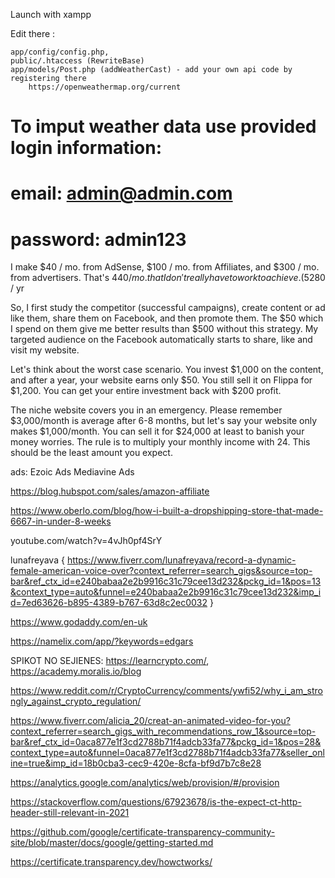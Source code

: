 Launch with xampp

Edit there : 

    app/config/config.php, 
    public/.htaccess (RewriteBase)
    app/models/Post.php (addWeatherCast) - add your own api code by registering there
        https://openweathermap.org/current


# To imput weather data use provided login information:
#    email: admin@admin.com
#    password: admin123



  I make $40 / mo. from AdSense, $100 / mo. from Affiliates, and $300 / mo. from advertisers. That's $440 / mo. that I don't really have to work to achieve. ($5280 / yr


  So, I first study the competitor (successful campaigns), create content or ad like them, share them on Facebook, and then promote them. The $50 which I spend on them give me better results than $500 without this strategy. My targeted audience on the Facebook automatically starts to share, like and visit my website.


  Let's think about the worst case scenario. You invest $1,000 on the content, and after a year, your website earns only $50. You still sell it on Flippa for $1,200. You can get your entire investment back with $200 profit.

The niche website covers you in an emergency. Please remember $3,000/month is average after 6-8 months, but let's say your website only makes $1,000/month. You can sell it for $24,000 at least to banish your money worries. The rule is to multiply your monthly income with 24. This should be the least amount you expect.


ads: Ezoic Ads	Mediavine Ads


https://blog.hubspot.com/sales/amazon-affiliate

https://www.oberlo.com/blog/how-i-built-a-dropshipping-store-that-made-6667-in-under-8-weeks

youtube.com/watch?v=4vJh0pf4SrY



lunafreyava {
  https://www.fiverr.com/lunafreyava/record-a-dynamic-female-american-voice-over?context_referrer=search_gigs&source=top-bar&ref_ctx_id=e240babaa2e2b9916c31c79cee13d232&pckg_id=1&pos=13&context_type=auto&funnel=e240babaa2e2b9916c31c79cee13d232&imp_id=7ed63626-b895-4389-b767-63d8c2ec0032
}


https://www.godaddy.com/en-uk


https://namelix.com/app/?keywords=edgars




SPIKOT NO SEJIENES: https://learncrypto.com/, https://academy.moralis.io/blog



https://www.reddit.com/r/CryptoCurrency/comments/ywfi52/why_i_am_strongly_against_crypto_regulation/


https://www.fiverr.com/alicia_20/creat-an-animated-video-for-you?context_referrer=search_gigs_with_recommendations_row_1&source=top-bar&ref_ctx_id=0aca877e1f3cd2788b71f4adcb33fa77&pckg_id=1&pos=28&context_type=auto&funnel=0aca877e1f3cd2788b71f4adcb33fa77&seller_online=true&imp_id=18b0cba3-cec9-420e-8cfa-bf9d7b7c8e28


https://analytics.google.com/analytics/web/provision/#/provision


https://stackoverflow.com/questions/67923678/is-the-expect-ct-http-header-still-relevant-in-2021

https://github.com/google/certificate-transparency-community-site/blob/master/docs/google/getting-started.md

https://certificate.transparency.dev/howctworks/
